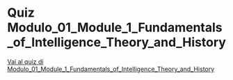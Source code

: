 # Quiz Modulo_01_Module_1_Fundamentals_of_Intelligence_Theory_and_History

[Vai al quiz di Modulo_01_Module_1_Fundamentals_of_Intelligence_Theory_and_History](https://elearning-analystproject.eu/mod/quiz/view.php?id=176)
